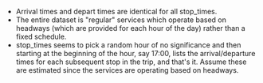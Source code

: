 * Arrival times and depart times are identical for all stop_times.
* The entire dataset is "regular" services which operate based on headways (which are provided for each hour of the day) rather than a fixed schedule.
* stop_times seems to pick a random hour of no significance and then starting at the beginning of the hour, say 17:00, lists the arrival/departure times for each subsequent stop in the trip, and that's it. Assume these are estimated since the services are operating based on headways.